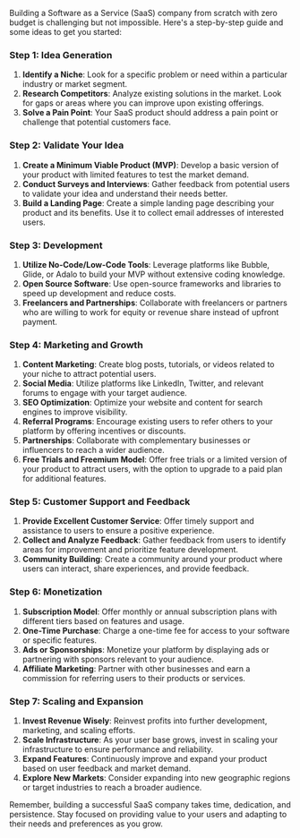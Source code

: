 Building a Software as a Service (SaaS) company from scratch with zero budget is challenging but not impossible. Here's a step-by-step guide and some ideas to get you started:

### Step 1: Idea Generation

1. **Identify a Niche**: Look for a specific problem or need within a particular industry or market segment.
2. **Research Competitors**: Analyze existing solutions in the market. Look for gaps or areas where you can improve upon existing offerings.
3. **Solve a Pain Point**: Your SaaS product should address a pain point or challenge that potential customers face.

### Step 2: Validate Your Idea

1. **Create a Minimum Viable Product (MVP)**: Develop a basic version of your product with limited features to test the market demand.
2. **Conduct Surveys and Interviews**: Gather feedback from potential users to validate your idea and understand their needs better.
3. **Build a Landing Page**: Create a simple landing page describing your product and its benefits. Use it to collect email addresses of interested users.

### Step 3: Development

1. **Utilize No-Code/Low-Code Tools**: Leverage platforms like Bubble, Glide, or Adalo to build your MVP without extensive coding knowledge.
2. **Open Source Software**: Use open-source frameworks and libraries to speed up development and reduce costs.
3. **Freelancers and Partnerships**: Collaborate with freelancers or partners who are willing to work for equity or revenue share instead of upfront payment.

### Step 4: Marketing and Growth

1. **Content Marketing**: Create blog posts, tutorials, or videos related to your niche to attract potential users.
2. **Social Media**: Utilize platforms like LinkedIn, Twitter, and relevant forums to engage with your target audience.
3. **SEO Optimization**: Optimize your website and content for search engines to improve visibility.
4. **Referral Programs**: Encourage existing users to refer others to your platform by offering incentives or discounts.
5. **Partnerships**: Collaborate with complementary businesses or influencers to reach a wider audience.
6. **Free Trials and Freemium Model**: Offer free trials or a limited version of your product to attract users, with the option to upgrade to a paid plan for additional features.

### Step 5: Customer Support and Feedback

1. **Provide Excellent Customer Service**: Offer timely support and assistance to users to ensure a positive experience.
2. **Collect and Analyze Feedback**: Gather feedback from users to identify areas for improvement and prioritize feature development.
3. **Community Building**: Create a community around your product where users can interact, share experiences, and provide feedback.

### Step 6: Monetization

1. **Subscription Model**: Offer monthly or annual subscription plans with different tiers based on features and usage.
2. **One-Time Purchase**: Charge a one-time fee for access to your software or specific features.
3. **Ads or Sponsorships**: Monetize your platform by displaying ads or partnering with sponsors relevant to your audience.
4. **Affiliate Marketing**: Partner with other businesses and earn a commission for referring users to their products or services.

### Step 7: Scaling and Expansion

1. **Invest Revenue Wisely**: Reinvest profits into further development, marketing, and scaling efforts.
2. **Scale Infrastructure**: As your user base grows, invest in scaling your infrastructure to ensure performance and reliability.
3. **Expand Features**: Continuously improve and expand your product based on user feedback and market demand.
4. **Explore New Markets**: Consider expanding into new geographic regions or target industries to reach a broader audience.

Remember, building a successful SaaS company takes time, dedication, and persistence. Stay focused on providing value to your users and adapting to their needs and preferences as you grow.
